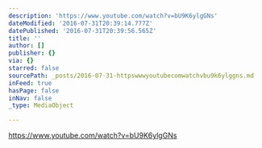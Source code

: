 ```yaml
---
description: 'https://www.youtube.com/watch?v=bU9K6ylgGNs'
dateModified: '2016-07-31T20:39:14.777Z'
datePublished: '2016-07-31T20:39:56.565Z'
title: ''
author: []
publisher: {}
via: {}
starred: false
sourcePath: _posts/2016-07-31-httpswwwyoutubecomwatchvbu9k6ylggns.md
inFeed: true
hasPage: false
inNav: false
_type: MediaObject

---
```

https://www.youtube.com/watch?v=bU9K6ylgGNs